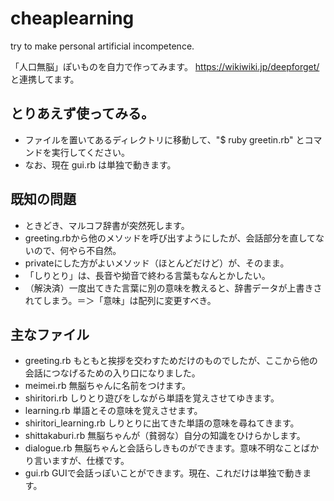 # cheaplearning
try to make personal artificial incompetence.

「人口無脳」ぽいものを自力で作ってみます。
https://wikiwiki.jp/deepforget/
と連携してます。

## とりあえず使ってみる。
- ファイルを置いてあるディレクトリに移動して、"$ ruby greetin.rb"
  とコマンドを実行してください。
- なお、現在 gui.rb は単独で動きます。

## 既知の問題
- ときどき、マルコフ辞書が突然死します。
- greeting.rbから他のメソッドを呼び出すようにしたが、会話部分を直してないので、何やら不自然。
- privateにした方がよいメソッド（ほとんどだけど）が、そのまま。
- 「しりとり」は、長音や拗音で終わる言葉もなんとかしたい。
- （解決済）一度出てきた言葉に別の意味を教えると、辞書データが上書きされてしまう。＝＞「意味」は配列に変更すべき。

## 主なファイル
- greeting.rb もともと挨拶を交わすためだけのものでしたが、ここから他の会話につなげるための入り口になりました。
- meimei.rb 無脳ちゃんに名前をつけます。
- shiritori.rb しりとり遊びをしながら単語を覚えさせてゆきます。
- learning.rb 単語とその意味を覚えさせます。
- shiritori_learning.rb しりとりに出てきた単語の意味を尋ねてきます。
- shittakaburi.rb 無脳ちゃんが（貧弱な）自分の知識をひけらかします。
- dialogue.rb 無脳ちゃんと会話らしきものができます。意味不明なことばかり言いますが、仕様です。
- gui.rb GUIで会話っぽいことができます。現在、これだけは単独で動きます。

